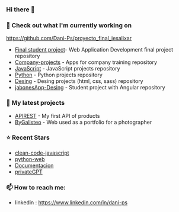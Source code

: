 ### Hi there 👋

### 👷 Check out what I'm currently working on
https://github.com/Dani-Ps/proyecto_final_iesalixar
- [Final student project](https://github.com/Dani-Ps/proyecto_final_iesalixar)- Web Application Development final project repository 
- [Company-projects](https://github.com/Dani-Ps/DualProjects) - Apps for company training repository
- [JavaScript](https://github.com/Dani-Ps/Cliente.git) - JavaScript projects repository
- [Python](https://github.com/Dani-Ps/HCL.git) - Python projects repository
- [Desing](https://github.com/Dani-Ps/Dise-o.git) - Desing projects (html, css, sass) repository
- [jabonesApp-Desing](https://github.com/Dani-Ps/Soappers) - Student project with Angular repository

### 🌱 My latest projects

- [APIREST](https://github.com/Dani-Ps/apirestful) - My first API of products
- [ByGalisteo](https://github.com/Dani-Ps/Web-project-for-professional-photographer.git) - Web used as a portfolio for a photographer

### ⭐ Recent Stars

- [clean-code-javascript](https://github.com/devictoribero/clean-code-javascript) 
- [python-web](https://github.com/mouredev/python-web) 
- [Documentacion](https://github.com/ricval/Documentacion) 
- [privateGPT](https://github.com/imartinez/privateGPT) 


### 📫 How to reach me:

  - linkedin   : <https://www.linkedin.com/in/dani-ps>

